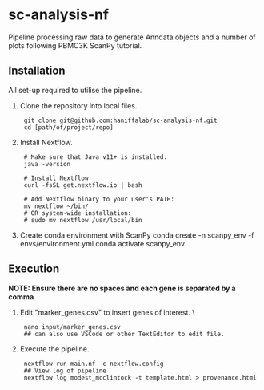 # sc-analysis-nf
Pipeline processing raw data to generate Anndata objects and a number of plots following PBMC3K ScanPy tutorial.

## Installation
All set-up required to utilise the pipeline. 

1. Clone the repository into local files.

        git clone git@github.com:haniffalab/sc-analysis-nf.git
        cd [path/of/project/repo]

2. Install Nextflow.

        # Make sure that Java v11+ is installed:
        java -version
 
        # Install Nextflow
        curl -fsSL get.nextflow.io | bash
 
        # Add Nextflow binary to your user's PATH:
        mv nextflow ~/bin/
        # OR system-wide installation:
        # sudo mv nextflow /usr/local/bin

3. Create conda environment with ScanPy
        conda create -n scanpy_env -f envs/environment.yml
        conda activate scanpy_env

## Execution
**NOTE: Ensure there are no spaces and each gene is separated by a comma**
1. Edit "marker_genes.csv" to insert genes of interest. \

        nano input/marker_genes.csv
        ## can also use VSCode or other TextEditor to edit file.

2. Execute the pipeline.

        nextflow run main.nf -c nextflow.config 
        ## View log of pipeline 
        nextflow log modest_mcclintock -t template.html > provenance.html